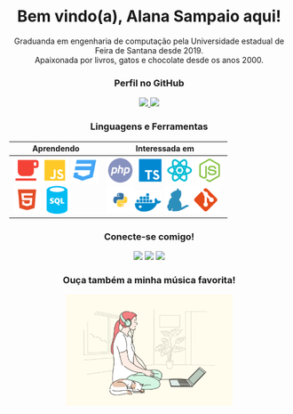 <div align="center">
    <h1>Bem vindo(a), Alana Sampaio aqui!</h1>
      Graduanda em engenharia de computação pela Universidade estadual de 
      Feira de Santana desde 2019.
      </br>
      Apaixonada por livros, gatos e chocolate desde os anos 2000.
</div>
  

  <h3 align="center">Perfil no GitHub</h3>
    <div align="center">
      <a href="https://github.com/AlanaSampaio">
        <img height="180em" src="https://github-readme-stats.vercel.app/api?username=AlanaSampaio&show_icons=true&theme=synthwave&include_all_commits=true&count_private=true"/>
      </a>

  <a href="https://github.com/AlanaSampaio">
      <img height="180em" src="https://github-readme-stats.vercel.app/api/top-langs/?username=AlanaSampaio&layout=compact&langs_count=6&theme=synthwave"/>
    </a>
  </div>

<div align="center">
<h3>Linguagens e Ferramentas</h3>
      
Aprendendo | Interessada em 
------------------- | -------------------
<img src="/assets/java.svg" alt="java" width="50"/><img src="/assets/javascript.svg" alt="javascript" width="50" /> <img src="/assets/css.svg" alt="css3" width="50"/> <br /> <img src="/assets/html.svg" alt="html5"  width="50"/> <img src="/assets/sql.svg" alt="sql" width="50"/> | <img src="/assets/php.svg" alt="php" width="50"/> <img src="/assets/typescript.svg" alt="typescript" width="50"/> <img src="/assets/react.svg" alt="react" width="50"/> <img src="/assets/nodejs.svg" alt="nodejs" width="50"/></br><img src="/assets/python.svg" alt="python"  width="50"/><img src="/assets/docker.svg" alt="docker" width="50"/> <img src="/assets/yarn.svg" alt="yarn" width="50"/><img src="/assets/git.svg" alt="git" width="50"/>
</div>

<h3 align="center">Conecte-se comigo!</h3>
 
<div align="center"> 
  <a href="https://www.instagram.com/a1la2na3/" target="_blank"><img src="https://img.shields.io/badge/-Instagram-%23E4405F?style=for-the-badge&logo=instagram&logoColor=white" target="_blank"></a>
  <a href = "alana.sampaio2000@gmail.com"><img src="https://img.shields.io/badge/-Gmail-%23333?style=for-the-badge&logo=gmail&logoColor=white" target="_blank"></a>
  <a href="https://www.linkedin.com/in/AlanaSampaio" target="_blank"><img src="https://img.shields.io/badge/-LinkedIn-%230077B5?style=for-the-badge&logo=linkedin&logoColor=white" target="_blank"></a> 
</div>


<div align="center">
<h3>Ouça também a minha música favorita!</h3>
<a href="https://www.youtube.com/watch?v=GxldQ9eX2wo">
  <img src="/assets/music.jpg" width="300" height="200" alt="Prévia do vídeo do YouTube">
</a>
</div>

